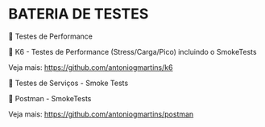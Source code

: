# BATERIA DE TESTES

🚀 Testes de Performance

🔖 K6 - Testes de Performance (Stress/Carga/Pico) incluindo o SmokeTests

   Veja mais: https://github.com/antoniogmartins/k6
   

🚀 Testes de Serviços - Smoke Tests 

🔖 Postman - SmokeTests

  Veja mais: https://github.com/antoniogmartins/postman
